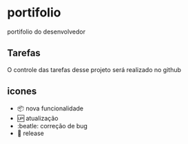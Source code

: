 # portifolio
portifolio do desenvolvedor

## Tarefas

O controle das tarefas desse projeto será realizado no github

## icones

- :package: nova funcionalidade
- :up: atualização
- :beatle: correção de bug
- :checkered_flag: release